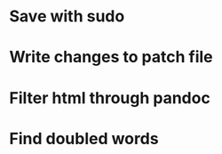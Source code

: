 # Save with sudo
<!--
:w !sudo tee %
-->

# Write changes to patch file 

<!--
:w !diff -au "%" - > changes.patch
-->

# Filter html through pandoc

<!--
:%!pandoc -f html -t markdown | pandoc -f markdown -t html
-->

# Find doubled words

<!--
%s/\(\w\+\), \1/\1, \1, \1/g
-->
